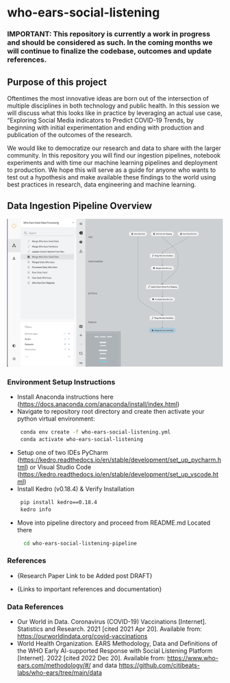 # who-ears-social-listening

### IMPORTANT: This repository is currently a work in progress and should be considered as such. In the coming months we will continue to finalize the codebase, outcomes and update references. 


## Purpose of this project

Oftentimes the most innovative ideas are born out of the intersection of multiple disciplines in both technology and public health. In this session we will discuss what this looks like in practice by leveraging an actual use case, “Exploring Social Media indicators to Predict COVID-19 Trends, by beginning with initial experimentation and ending with production and publication of the outcomes of the research.

We would like to democratize our research and data to share with the larger community. In this repository you will find our ingestion pipelines, notebook experiments and with time our machine learning pipelines and deployment to production. We hope this will serve as a guide for anyone who wants to test out a hypothesis and make available these findings to the world using best practices in research, data engineering and machine learning. 

## Data Ingestion Pipeline Overview 

![Data Ingestion Pipeline Overview](image/Data_Ingestion_Pipeline.png)

### Environment Setup Instructions
* Install Anaconda instructions here (https://docs.anaconda.com/anaconda/install/index.html)
* Navigate to repository root directory and create then activate your python virtual environment:
    ```bash
     conda env create -f who-ears-social-listening.yml
     conda activate who-ears-social-listening
    ```
* Setup one of two IDEs PyCharm (https://kedro.readthedocs.io/en/stable/development/set_up_pycharm.html) or Visual Studio Code (https://kedro.readthedocs.io/en/stable/development/set_up_vscode.html)
* Install Kedro (v0.18.4) & Verify Installation
    ```bash
     pip install kedro==0.18.4
     kedro info
    ```
* Move into pipeline directory and proceed from README.md Located there
  ```bash
    cd who-ears-social-listening-pipeline
  ```

### References

* {Research Paper Link to be Added post DRAFT}

* {Links to important references and documentation}

### Data References
* Our World in Data. Coronavirus (COVID-19) Vaccinations [Internet]. Statistics and Research. 2021 [cited 2021 Apr 20]. Available from: https://ourworldindata.org/covid-vaccinations
* World Health Organization. EARS Methodology, Data and Definitions of the WHO Early AI-supported Response with Social Listening Platform [Internet]. 2022 [cited 2022 Dec 20]. Available from: https://www.who-ears.com/methodology/#/ and data https://github.com/citibeats-labs/who-ears/tree/main/data
